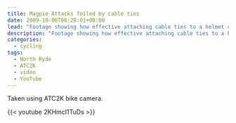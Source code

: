 ```yaml
---
title: Magpie Attacks foiled by cable ties
date: 2009-10-06T06:28:01+00:00
lead: "Footage showing how effective attaching cable ties to a helmet can be in preventing magpies from hitting the helmet. They still swoop but don't peck."
description: "Footage showing how effective attaching cable ties to a helmet can be in preventing magpies from hitting the helmet. They still swoop but don't peck."
categories:
  - cycling
tags:
  - North Ryde
  - ATC2K
  - video
  - YouTube
---
```

Taken using ATC2K bike camera.

{{< youtube 2KHmcI1TuDs >}}

